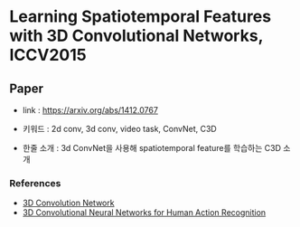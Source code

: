 ﻿# Learning Spatiotemporal Features with 3D Convolutional Networks, ICCV2015

## Paper

- link : https://arxiv.org/abs/1412.0767

- 키워드 : 2d conv, 3d conv, video task, ConvNet, C3D

- 한줄 소개 : 3d ConvNet을 사용해 spatiotemporal feature를 학습하는 C3D 소개

### References

- [3D Convolution Network](https://jay.tech.blog/2017/02/02/3d-convolutional-networks/)
- [3D Convolutional Neural Networks for Human Action Recognition](http://citeseerx.ist.psu.edu/viewdoc/download?doi=10.1.1.442.8617&rep=rep1&type=pdf)
